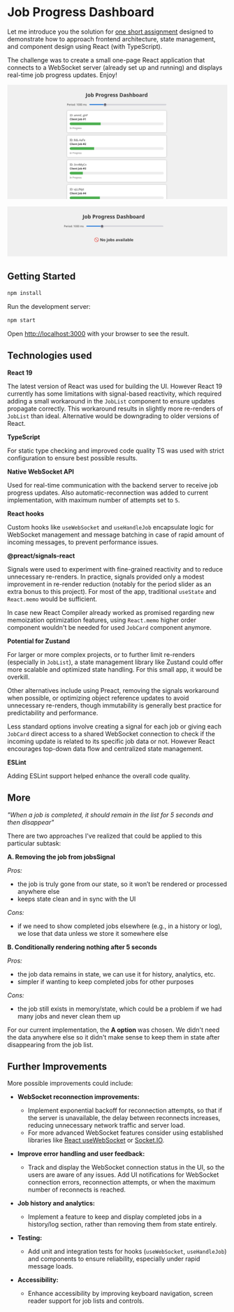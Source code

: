 # Job Progress Dashboard

Let me introduce you the solution for [one short assignment](https://github.com/newtontechnologies/misc-hiring1) designed to demonstrate how to approach frontend architecture, state management, and component design using React (with TypeScript).

The challenge was to create a small one-page React application that connects to a WebSocket server (already set up and running) and displays real-time job progress updates. Enjoy!

![Job Progress Dashboard](./public/dashboard-jobs.png)

![Empty Job Progress Dashboard](./public/dashboard-empty.png)

## Getting Started

```bash
npm install
```

Run the development server:

```bash
npm start
```

Open [http://localhost:3000](http://localhost:3000) with your browser to see the result.

## Technologies used

**React 19**

The latest version of React was used for building the UI. However React 19 currently has some limitations with signal-based reactivity, which required adding a small workaround in the `JobList` component to ensure updates propagate correctly. This workaround results in slightly more re-renders of `JobList` than ideal. Alternative would be downgrading to older versions of React.

**TypeScript**

For static type checking and improved code quality TS was used with strict configuration to ensure best possible results.

**Native WebSocket API**

Used for real-time communication with the backend server to receive job progress updates. Also automatic-reconnection was added to current implementation, with maximum number of attempts set to `5`.

**React hooks**

Custom hooks like `useWebSocket` and `useHandleJob` encapsulate logic for WebSocket management and message batching in case of rapid amount of incoming messages, to prevent performance issues.

**@preact/signals-react**

Signals were used to experiment with fine-grained reactivity and to reduce unnecessary re-renders. In practice, signals provided only a modest improvement in re-render reduction (notably for the period slider as an extra bonus to this project). For most of the app, traditional `useState` and `React.memo` would be sufficient.

In case new React Compiler already worked as promised regarding new memoization optimization features, using `React.memo` higher order component wouldn't be needed for used `JobCard` component anymore.

**Potential for Zustand**

For larger or more complex projects, or to further limit re-renders (especially in `JobList`), a state management library like Zustand could offer more scalable and optimized state handling. For this small app, it would be overkill.

Other alternatives include using Preact, removing the signals workaround when possible, or optimizing object reference updates to avoid unnecessary re-renders, though immutability is generally best practice for predictability and performance.

Less standard options involve creating a signal for each job or giving each `JobCard` direct access to a shared WebSocket connection to check if the incoming update is related to its specific job data or not. However React encourages top-down data flow and centralized state management.

**ESLint**

Adding ESLint support helped enhance the overall code quality.

## More

_"When a job is completed, it should remain in the list for 5 seconds and then disappear"_

There are two approaches I've realized that could be applied to this particular subtask:

**A. Removing the job from jobsSignal**

_Pros:_

- the job is truly gone from our state, so it won’t be rendered or processed anywhere else
- keeps state clean and in sync with the UI

_Cons:_

- if we need to show completed jobs elsewhere (e.g., in a history or log), we lose that data unless we store it somewhere else

**B. Conditionally rendering nothing after 5 seconds**

_Pros:_

- the job data remains in state, we can use it for history, analytics, etc.
- simpler if wanting to keep completed jobs for other purposes

_Cons:_

- the job still exists in memory/state, which could be a problem if we had many jobs and never clean them up

For our current implementation, the **A option** was chosen. We didn't need the data anywhere else so it didn't make sense to keep them in state after disappearing from the job list.

## Further Improvements

More possible improvements could include:

- **WebSocket reconnection improvements:**

  - Implement exponential backoff for reconnection attempts, so that if the server is unavailable, the delay between reconnects increases, reducing unnecessary network traffic and server load.
  - For more advanced WebSocket features consider using established libraries like [React useWebSocket](https://github.com/robtaussig/react-use-websocket) or [Socket.IO](https://socket.io/).

- **Improve error handling and user feedback:**

  - Track and display the WebSocket connection status in the UI, so the users are aware of any issues. Add UI notifications for WebSocket connection errors, reconnection attempts, or when the maximum number of reconnects is reached.

- **Job history and analytics:**

  - Implement a feature to keep and display completed jobs in a history/log section, rather than removing them from state entirely.

- **Testing:**

  - Add unit and integration tests for hooks (`useWebSocket`, `useHandleJob`) and components to ensure reliability, especially under rapid message loads.

- **Accessibility:**
  - Enhance accessibility by improving keyboard navigation, screen reader support for job lists and controls.
